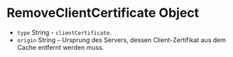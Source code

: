 # RemoveClientCertificate Object

* `type` String - `clientCertificate`.
* `origin` String – Ursprung des Servers, dessen Client-Zertifikat aus dem Cache entfernt werden muss.